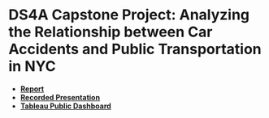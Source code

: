 # DS4A Capstone Project: Analyzing the Relationship between Car Accidents and Public Transportation in NYC

- [**Report**](https://github.com/nrojasaparicio/Data_Portfolio/blob/main/Python%20Projects/DS4A%20Capstone%20Project/DS4A_Capstone_Project_Report.pdf)
- [**Recorded Presentation**](https://drive.google.com/file/d/1ILbZiYtkrg0WAOi9yDk3JK3sijMp-V9Y/view?usp=sharing)
- [**Tableau Public Dashboard**](https://public.tableau.com/views/ExaminingAccidentsandTransportationData-Team09FinalDashboard/FinalDashboard?:language=en-US&:display_count=n&:origin=viz_share_link)

